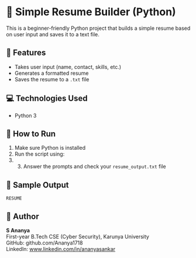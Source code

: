 # 📝 Simple Resume Builder (Python)

This is a beginner-friendly Python project that builds a simple resume based on user input and saves it to a text file.

## 🔧 Features
- Takes user input (name, contact, skills, etc.)
- Generates a formatted resume
- Saves the resume to a `.txt` file

## 💻 Technologies Used
- Python 3

## 🚀 How to Run
1. Make sure Python is installed
2. Run the script using:
3. 3. Answer the prompts and check your `resume_output.txt` file

## 📂 Sample Output

    RESUME

## 📌 Author
**S Ananya**  
First-year B.Tech CSE (Cyber Security), Karunya University  
GitHub: github.com/Ananya1718  
LinkedIn: www.linkedin.com/in/ananyasankar
